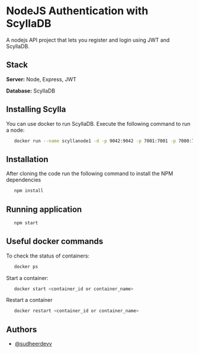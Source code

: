 
# NodeJS Authentication with ScyllaDB

A nodejs API project that lets you register and login using JWT and ScyllaDB.




## Stack


**Server:** Node, Express, JWT

**Database:** ScyllaDB


## Installing Scylla

You can use docker to run ScyllaDB. Execute the following command to run a node:

```bash
   docker run --name scyllanode1 -d -p 9042:9042 -p 7001:7001 -p 7000:7000 scylladb/scylla
```

## Installation

After cloning the code run the following command to install the NPM dependencies

```bash
   npm install
```

## Running application

```bash
   npm start
```

## Useful docker commands

To check the status of containers:

```bash
   docker ps
```

Start a container:

```bash
   docker start <container_id or container_name>
```

Restart a container

```bash
   docker restart <container_id or container_name>
```




    
## Authors

- [@sudheerdevv](https://github.com/sudheerdevv)

